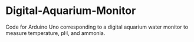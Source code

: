# Digital-Aquarium-Monitor
Code for Arduino Uno corresponding to a digital aquarium water monitor to measure temperature, pH, and ammonia.

